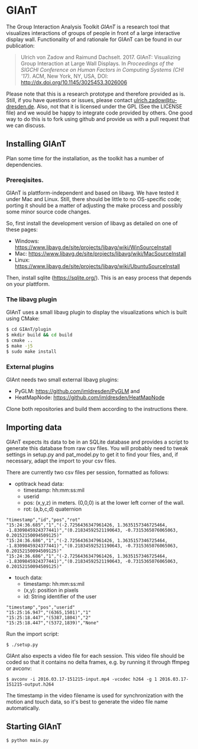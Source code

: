# GIAnT

The Group Interaction Analysis Toolkit *GIAnT* is a research tool that visualizes interactions of groups of people in front of a large interactive display wall. Functionality of and rationale for GIAnT can be found in our publication:

>  Ulrich von Zadow and Raimund Dachselt. 2017. GIAnT: Visualizing Group Interaction at Large Wall Displays. In *Proceedings of the SIGCHI Conference on Human Factors in Computing Systems (CHI '17)*. ACM, New York, NY, USA, DOI: http://dx.doi.org/10.1145/3025453.3026006

Please note that this is a research prototype and therefore provided as is. Still, if you have questions or issues, please contact ulrich.zadow@tu-dresden.de. Also, not that it is licensed under the GPL (See the LICENSE file) and we would be happy to integrate code provided by others. One good way to do this is to fork using github and provide us with a pull request that we can discuss.

## Installing GIAnT

Plan some time for the installation, as the toolkit has a number of dependencies.

### Prereqisites.

GIAnT is plattform-independent and based on libavg.
We have tested it under Mac and Linux.
Still, there should be little to no OS-specific code; porting it should be a matter of adjusting the make process and possibly some minor source code changes.

So, first install the development version of libavg as detailed on one of these pages:

* Windows: https://www.libavg.de/site/projects/libavg/wiki/WinSourceInstall
* Mac: https://www.libavg.de/site/projects/libavg/wiki/MacSourceInstall
* Linux: https://www.libavg.de/site/projects/libavg/wiki/UbuntuSourceInstall

Then, install sqlite (https://sqlite.org/). This is an easy process that depends on your plattform.

### The libavg plugin

GIAnT uses a small libavg plugin to display the visualizations which is built using CMake:

```bash
$ cd GIAnT/plugin
$ mkdir build && cd build
$ cmake ..
$ make -j5
$ sudo make install
```

### External plugins

GIAnt needs two small external libavg plugins:

* PyGLM: https://github.com/imldresden/PyGLM and
* HeatMapNode: https://github.com/imldresden/HeatMapNode

Clone both repositories and build them according to the instructions there.

## Importing data

GIAnT expects its data to be in an SQLite database and provides a script to generate this database from raw csv files. You will probably need to tweak settings in setup.py and pat_model.py to get it to find your files, and, if necessary, adapt the import to your csv files.

There are currently two csv files per session, formatted as follows:

* optitrack head data: 
  * timestamp: hh:mm:ss:mil
  * userid
  * pos: (x,y,z) in meters. (0,0,0) is at the lower left corner of the wall. 
  * rot: (a,b,c,d) quaternion
  
```csv
"timestamp","id","pos","rot"
"15:24:36.685","1","(-2.7256436347961426, 1.3635157346725464, -1.8309845924377441)","(0.21834592521190643, -0.7315365076065063, 0.20152150094509125)"
"15:24:36.686","1","(-2.7256436347961426, 1.3635157346725464, -1.8309845924377441)","(0.21834592521190643, -0.7315365076065063, 0.20152150094509125)"
"15:24:36.686","1","(-2.7256436347961426, 1.3635157346725464, -1.8309845924377441)","(0.21834592521190643, -0.7315365076065063, 0.20152150094509125)"
```
  
* touch data:
  * timestamp: hh:mm:ss:mil
  * (x,y): position in pixels
  * id: String identifier of the user

```csv
"timestamp","pos","userid"
"15:25:16.947","(6365,1501)","1"
"15:25:18.447","(5387,1804)","2"
"15:25:18.447","(5372,1839)","None"
```

Run the import script:

```
$ ./setup.py
```

GIAnt also expects a video file for each session. This video file should be coded so that it contains no delta frames, e.g. by running it through ffmpeg or avconv:

```
$ avconv -i 2016.03.17-151215-input.mp4 -vcodec h264 -g 1 2016.03.17-151215-output.h264
```

The timestamp in the video filename is used for synchronization with the motion and touch data, so it's best to generate the video file name automatically.

## Starting  GIAnT

```
$ python main.py
```
